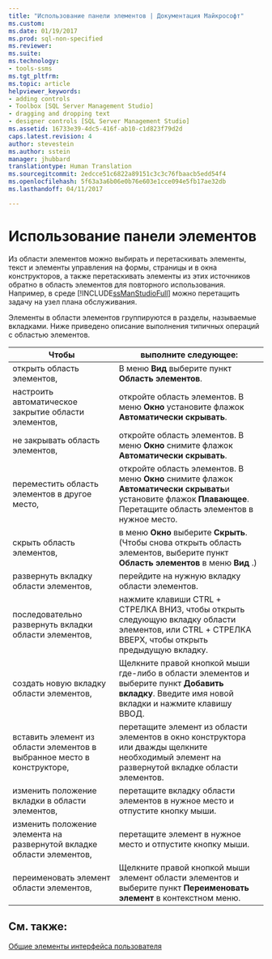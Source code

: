 ```yaml
---
title: "Использование панели элементов | Документация Майкрософт"
ms.custom: 
ms.date: 01/19/2017
ms.prod: sql-non-specified
ms.reviewer: 
ms.suite: 
ms.technology:
- tools-ssms
ms.tgt_pltfrm: 
ms.topic: article
helpviewer_keywords:
- adding controls
- Toolbox [SQL Server Management Studio]
- dragging and dropping text
- designer controls [SQL Server Management Studio]
ms.assetid: 16733e39-4dc5-416f-ab10-c1d823f79d2d
caps.latest.revision: 4
author: stevestein
ms.author: sstein
manager: jhubbard
translationtype: Human Translation
ms.sourcegitcommit: 2edcce51c6822a89151c3c3c76fbaacb5edd54f4
ms.openlocfilehash: 5f63a3a6b06e0b76e603e1cce094e5fb17ae32db
ms.lasthandoff: 04/11/2017

---
```

# <a name="use-the-toolbox"></a>Использование панели элементов
Из области элементов можно выбирать и перетаскивать элементы, текст и элементы управления на формы, страницы и в окна конструкторов, а также перетаскивать элементы из этих источников обратно в область элементов для повторного использования. Например, в среде [!INCLUDE[ssManStudioFull](../includes/ssmanstudiofull_md.md)] можно перетащить задачу на узел плана обслуживания.  
  
Элементы в области элементов группируются в разделы, называемые вкладками. Ниже приведено описание выполнения типичных операций с областью элементов.  
  
|Чтобы|выполните следующее:|  
|------|-----------|  
|открыть область элементов,|В меню **Вид** выберите пункт **Область элементов**.|  
|настроить автоматическое закрытие области элементов,|откройте область элементов. В меню **Окно** установите флажок **Автоматически скрывать**.|  
|не закрывать область элементов,|откройте область элементов. В меню **Окно** снимите флажок **Автоматически скрывать**.|  
|переместить область элементов в другое место,|откройте область элементов. В меню **Окно** снимите флажок **Автоматически скрывать**и установите флажок **Плавающее**. Перетащите область элементов в нужное место.|  
|скрыть область элементов,|в меню **Окно** выберите **Скрыть**. (Чтобы снова открыть область элементов, выберите пункт **Область элементов** в меню **Вид** .)|  
|развернуть вкладку области элементов,|перейдите на нужную вкладку области элементов.|  
|последовательно развернуть вкладки области элементов,|нажмите клавиши CTRL + СТРЕЛКА ВНИЗ, чтобы открыть следующую вкладку области элементов, или CTRL + СТРЕЛКА ВВЕРХ, чтобы открыть предыдущую вкладку.|  
|создать новую вкладку области элементов,|Щелкните правой кнопкой мыши где-либо в области элементов и выберите пункт **Добавить вкладку**. Введите имя новой вкладки и нажмите клавишу ВВОД.|  
|вставить элемент из области элементов в выбранное место в конструкторе,|перетащите элемент из области элементов в окно конструктора или дважды щелкните необходимый элемент на развернутой вкладке области элементов.|  
|изменить положение вкладки в области элементов,|перетащите вкладку области элементов в нужное место и отпустите кнопку мыши.|  
|изменить положение элемента на развернутой вкладке области элементов,|перетащите элемент в нужное место и отпустите кнопку мыши.|  
|переименовать элемент области элементов,|Щелкните правой кнопкой мыши элемент области элементов и выберите пункт **Переименовать элемент** в контекстном меню.|  
  
## <a name="see-also"></a>См. также:  
[Общие элементы интерфейса пользователя](../ssms/general-user-interface-elements.md)  
  

